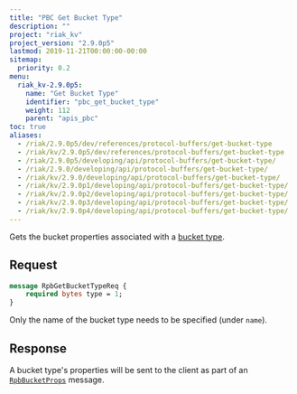 ```yaml
---
title: "PBC Get Bucket Type"
description: ""
project: "riak_kv"
project_version: "2.9.0p5"
lastmod: 2019-11-21T00:00:00-00:00
sitemap:
  priority: 0.2
menu:
  riak_kv-2.9.0p5:
    name: "Get Bucket Type"
    identifier: "pbc_get_bucket_type"
    weight: 112
    parent: "apis_pbc"
toc: true
aliases:
  - /riak/2.9.0p5/dev/references/protocol-buffers/get-bucket-type
  - /riak/kv/2.9.0p5/dev/references/protocol-buffers/get-bucket-type
  - /riak/2.9.0p5/developing/api/protocol-buffers/get-bucket-type/
  - /riak/2.9.0/developing/api/protocol-buffers/get-bucket-type/
  - /riak/kv/2.9.0/developing/api/protocol-buffers/get-bucket-type/
  - /riak/kv/2.9.0p1/developing/api/protocol-buffers/get-bucket-type/
  - /riak/kv/2.9.0p2/developing/api/protocol-buffers/get-bucket-type/
  - /riak/kv/2.9.0p3/developing/api/protocol-buffers/get-bucket-type/
  - /riak/kv/2.9.0p4/developing/api/protocol-buffers/get-bucket-type/
---
```


Gets the bucket properties associated with a [bucket type]({{<baseurl>}}riak/kv/2.9.0p5/using/cluster-operations/bucket-types).

## Request

```protobuf
message RpbGetBucketTypeReq {
    required bytes type = 1;
}
```

Only the name of the bucket type needs to be specified (under `name`).

## Response

A bucket type's properties will be sent to the client as part of an
[`RpbBucketProps`]({{<baseurl>}}riak/kv/2.9.0p5/developing/api/protocol-buffers/get-bucket-props) message.
